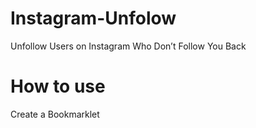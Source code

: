 # Instagram-Unfolow
Unfollow Users on Instagram Who Don’t Follow You Back


# How to use
Create a Bookmarklet 
